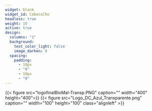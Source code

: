 ```yaml
---
widget: blank
widget_id: Cabecalho
headless: true
weight: 10
active: true
design:
  columns: "1"
  background:
    text_color_light: false
    image_darken: 0
  spacing:
    padding:
      - 10px
      - "0"
      - 10px
      - "0"
---
```

{{< figure src="logofinalBioMal-Transp.PNG" caption="" width="400" height="400">}} {{< figure src="Logo_DC_Azul_Transparente.png" caption="" width="100" height="100" class="alignleft" >}}
